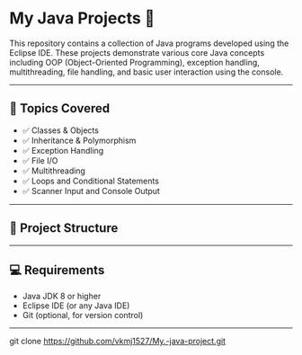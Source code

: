 # My Java Projects 🚀

This repository contains a collection of Java programs developed using the Eclipse IDE. These projects demonstrate various core Java concepts including OOP (Object-Oriented Programming), exception handling, multithreading, file handling, and basic user interaction using the console.

---

## 🧠 Topics Covered

- ✅ Classes & Objects
- ✅ Inheritance & Polymorphism
- ✅ Exception Handling
- ✅ File I/O
- ✅ Multithreading
- ✅ Loops and Conditional Statements
- ✅ Scanner Input and Console Output

---

## 📁 Project Structure


---

## 💻 Requirements

- Java JDK 8 or higher
- Eclipse IDE (or any Java IDE)
- Git (optional, for version control)

---
   git clone https://github.com/vkmj1527/My.-java-project.git
